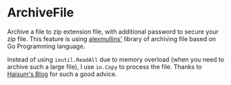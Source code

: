 # ArchiveFile

Archive a file to zip extension file, with additional password to secure your zip file. This feature is using [alexmullins'](https://github.com/alexmullins/zip) library of archiving file based on Go Programming language.

Instead of using `ioutil.ReadAll` due to memory overload (when you need to archive such a large file), I use `io.Copy` to process the file. Thanks to [Haisum's Blog](https://haisum.github.io/2017/09/11/golang-ioutil-readall/) for such a good advice.